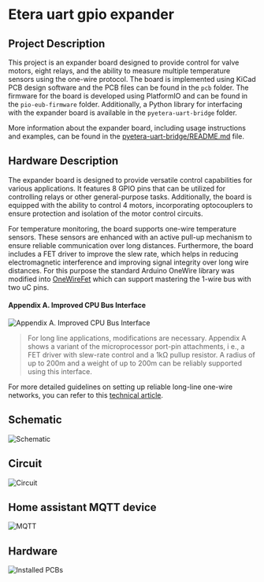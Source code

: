 # Etera uart gpio expander

## Project Description

This project is an expander board designed to provide control for valve motors, eight relays, and the ability to measure multiple temperature sensors using the one-wire protocol. The board is implemented using KiCad PCB design software and the PCB files can be found in the `pcb` folder. The firmware for the board is developed using PlatformIO and can be found in the `pio-eub-firmware` folder. Additionally, a Python library for interfacing with the expander board is available in the `pyetera-uart-bridge` folder.

More information about the expander board, including usage instructions and examples, can be found in the [pyetera-uart-bridge/README.md](./pyetera-uart-bridge/README.md) file.


## Hardware Description

The expander board is designed to provide versatile control capabilities for various applications. It features 8 GPIO pins that can be utilized for controlling relays or other general-purpose tasks. Additionally, the board is equipped with the ability to control 4 motors, incorporating optocouplers to ensure protection and isolation of the motor control circuits.

For temperature monitoring, the board supports one-wire temperature sensors. These sensors are enhanced with an active pull-up mechanism to ensure reliable communication over long distances. Furthermore, the board includes a FET driver to improve the slew rate, which helps in reducing electromagnetic interference and improving signal integrity over long wire distances. For this purpose the standard Arduino OneWire library was modified into [OneWireFet](./pio-eub-firmware/lib/OneWireFet) which can support mastering the 1-wire bus with two uC pins. 

#### Appendix A. Improved CPU Bus Interface

![Appendix A. Improved CPU Bus Interface](images/148Fig06.gif)

> For long line applications, modifications are necessary. Appendix A shows a variant of the microprocessor port-pin attachments, i e., a FET driver with slew-rate control and a 1kΩ pullup resistor. A radius of up to 200m and a weight of up to 200m can be reliably supported using this interface.

For more detailed guidelines on setting up reliable long-line one-wire networks, you can refer to this [technical article](https://www.analog.com/en/resources/technical-articles/guidelines-for-reliable-long-line-1wire-networks.html).

## Schematic

![Schematic](https://i.imgur.com/GOBnLDJ.png)

## Circuit

![Circuit](https://i.imgur.com/JnAUPYg.png)

## Home assistant MQTT device

![MQTT](images/home-assistant-mqtt.png)

## Hardware

![Installed PCBs](images/custom-etera-expaner.jpg)
